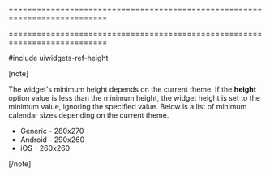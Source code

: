 ===========================================================================
<!--handmade--><!--/handmade-->
<!--merge--><!--/merge-->
===========================================================================

<!--fullDescription-->
#include uiwidgets-ref-height

[note]

The widget's minimum height depends on the current theme. If the **height** option value is less than the minimum height, the widget height is set to the minimum value, ignoring the specified value. Below is a list of minimum calendar sizes depending on the current theme.

- Generic - 280x270
- Android - 290x260
- iOS - 260x260

[/note]
<!--/fullDescription-->